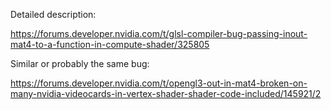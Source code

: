 Detailed description:

https://forums.developer.nvidia.com/t/glsl-compiler-bug-passing-inout-mat4-to-a-function-in-compute-shader/325805

Similar or probably the same bug:

https://forums.developer.nvidia.com/t/opengl3-out-in-mat4-broken-on-many-nvidia-videocards-in-vertex-shader-shader-code-included/145921/2
